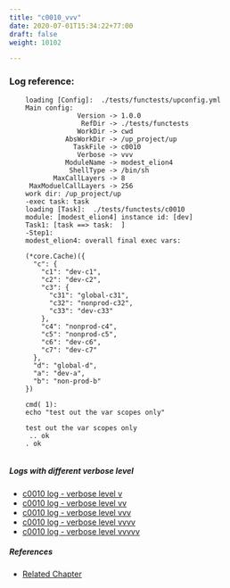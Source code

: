 ```yaml
---
title: "c0010_vvv"
date: 2020-07-01T15:34:22+77:00
draft: false
weight: 10102

---
```


### Log reference: <no value>

```
    loading [Config]:  ./tests/functests/upconfig.yml
    Main config:
                 Version -> 1.0.0
                  RefDir -> ./tests/functests
                 WorkDir -> cwd
              AbsWorkDir -> /up_project/up
                TaskFile -> c0010
                 Verbose -> vvv
              ModuleName -> modest_elion4
               ShellType -> /bin/sh
           MaxCallLayers -> 8
     MaxModuelCallLayers -> 256
    work dir: /up_project/up
    -exec task: task
    loading [Task]:  ./tests/functests/c0010
    module: [modest_elion4] instance id: [dev]
    Task1: [task ==> task:  ]
    -Step1:
    modest_elion4: overall final exec vars:
    
    (*core.Cache)({
      "c": {
        "c1": "dev-c1",
        "c2": "dev-c2",
        "c3": {
          "c31": "global-c31",
          "c32": "nonprod-c32",
          "c33": "dev-c33"
        },
        "c4": "nonprod-c4",
        "c5": "nonprod-c5",
        "c6": "dev-c6",
        "c7": "dev-c7"
      },
      "d": "global-d",
      "a": "dev-a",
      "b": "non-prod-b"
    })
    
    cmd( 1):
    echo "test out the var scopes only"
    
    test out the var scopes only
     .. ok
    . ok
    
```

##### Logs with different verbose level
* [c0010 log - verbose level v](../../logs/c0010_v)
* [c0010 log - verbose level vv](../../logs/c0010_vv)
* [c0010 log - verbose level vvv](../../logs/c0010_vvv)
* [c0010 log - verbose level vvvv](../../logs/c0010_vvvv)
* [c0010 log - verbose level vvvvv](../../logs/c0010_vvvvv)

##### References
* [Related Chapter](../../scope/c0010)
